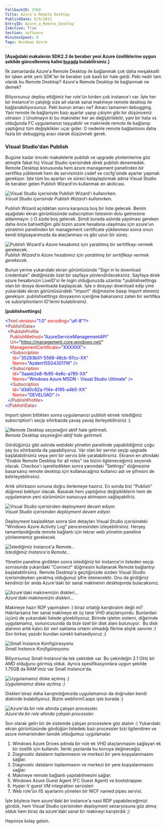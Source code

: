 ```yaml
---
FallbackID: 2769
Title: Azure'a Remote Desktop
PublishDate: 8/5/2012
EntryID: Azure_a_Remote_Desktop
IsActive: True
Section: software
MinutesSpent: 0
Tags: Windows Azure
---
```

**[Aşağıdaki makalenin SDK2.2 ile beraber yeni Azure özelliklerine uygun
şekilde güncellenmiş halini
[burada](http://daron.yondem.com/tr/post/Azure_Remote_Desktop_SDK2_2)
bulabilirsiniz.]**

İlk zamanlarda Azure'a Remote Desktop ile bağlanmak çok daha meşakkatli
bir işken artık yeni SDK'ler ile beraber çok basit bir hale geldi. Peki
nedir tam olarak bu Remote Desktop? Azure'a Remote Desktop ile bağlanmak
ne demek?

Biliyorsunuz deploy ettiğimiz her role'ün birden çok instance'ı var.
İşte her bir instance'ın çalıştığı size ait olarak sanal makineye remote
desktop ile bağlanabiliyorsunuz. Peki bunun amacı ne? Amacı tamamen
debugging. Yani remote ile bağlaniyim bazı ayarlar yapıp çıkiyim gibi
bir düşünceniz olmasın :) Unutmayın ki bu makineler her an
değiştirilebilir, yani bir hata vs olduğunda FC uygulamanızı taşıyabilir
ve makinede remote ile bağlanıp yaptığınız tüm değişiklikler uçar gider.
O nedenle remote bağlantısını daha fazla bir debugging aracı olarak
düşünmek gerek.

### Visual Studio'dan Publish

Bugüne kadar önceki makalelerle publish ve upgrade yöntemlerine göz
atmıştık fakat hiç Visual Studio içerisindek direk publish denemedek.
Remote Desktop konusunda hem azure management panelinden bir sertifika
yüklemek hem de servisinizin csdef ve cscfg'sinde ayarlar yapmak
gerekiyor. İşte tüm bu ayarları ve süreci kolaylaştırmak adına Visual
Studio ile beraber gelen Publish Wizard'ını kullanmak en akıllıcası.

![Visual Studio içerisinde Publish Wizard'ı
kullanırken.](media/Azure_a_Remote_Desktop/publish.jpg)\
*Visual Studio içerisinde Publish Wizard'ı kullanırken.*

Publish Wizard açıldıktan sonra karşınıza boş bir liste gelecek. Benim
aşağıdaki ekran görüntüsünde subscription listesinin dolu gelmesine
aldanmayın :) O sizde boş gelecek. Şimdi burada aslında yapılması
gereken daha önce bahsettiğim gibi bizim azure hesabına ulaşılması için
azure'un yönetmin panelinden bir management certificate yüklenmesi sonra
onun kendi bilgisayarımızda da ataçlanması vs gibi uzun bir süreç.

![Publish Wizard'a Azure hesabımız için yaratılmış bir sertifikayı
vermek
gerekecek.](media/Azure_a_Remote_Desktop/publish2.jpg)\
*Publish Wizard'a Azure hesabımız için yaratılmış bir sertifikayı vermek
gerekecek.*

Bunun yerine yukarıdaki ekran görüntüsünde "Sign in to download
credentials" dediğinizde özel bir sayfaya yönlendirileceksiniz. Sayfaya
direk azure hesabınızın LiveID'si ile login olduğunuzda
uzantısı \*.publishsettings olan bir dosya downloada başlayacak. İşte o
dosyayı download edip yine yukarıdaki ekran görüntüsündeki "Import"
düğmesine basıp Import etmeniz gerekiyor. publishsettings dosyasının
içeriğine bakarsanız zaten bir sertifika ve subsriptionların ID'lerini
bulabilirsiniz.

**[publishsettings]**

<span style="color:blue;">\<?</span><span
style="color:#a31515;">xml</span><span style="color:blue;"> </span><span
style="color:red;">version</span><span
style="color:blue;">=</span>"<span style="color:blue;">1.0</span>"<span
style="color:blue;"> </span><span
style="color:red;">encoding</span><span
style="color:blue;">=</span>"<span
style="color:blue;">utf-8</span>"<span style="color:blue;">?\></span>\
 <span style="color:blue;">\<</span><span
style="color:#a31515;">PublishData</span><span
style="color:blue;">\></span>\
 <span style="color:blue;">  \<</span><span
style="color:#a31515;">PublishProfile</span>\
 <span style="color:blue;">    </span><span
style="color:red;">PublishMethod</span><span
style="color:blue;">=</span>"<span
style="color:blue;">AzureServiceManagementAPI</span>"\
 <span style="color:blue;">    </span><span
style="color:red;">Url</span><span style="color:blue;">=</span>"<span
style="color:blue;">https://management.core.windows.net/</span>"\
 <span style="color:blue;">    </span><span
style="color:red;">ManagementCertificate</span><span
style="color:blue;">=</span>"<span
style="color:blue;">XXXXXX</span>"<span style="color:blue;">\></span>\
 <span style="color:blue;">    \<</span><span
style="color:#a31515;">Subscription</span>\
 <span style="color:blue;">      </span><span
style="color:red;">Id</span><span style="color:blue;">=</span>"<span
style="color:blue;">35283b01-5568-48cb-97cc-XX</span>"\
 <span style="color:blue;">      </span><span
style="color:red;">Name</span><span style="color:blue;">=</span>"<span
style="color:blue;">Azdem155G43017W</span>"<span
style="color:blue;"> /\></span>\
 <span style="color:blue;">    \<</span><span
style="color:#a31515;">Subscription</span>\
 <span style="color:blue;">      </span><span
style="color:red;">Id</span><span style="color:blue;">=</span>"<span
style="color:blue;">3aaeb2e8-fb95-4e6c-a785-XX</span>"\
 <span style="color:blue;">      </span><span
style="color:red;">Name</span><span style="color:blue;">=</span>"<span
style="color:blue;">Windows Azure MSDN - Visual Studio Ultimate</span>"<span
style="color:blue;"> /\></span>\
 <span style="color:blue;">    \<</span><span
style="color:#a31515;">Subscription</span>\
 <span style="color:blue;">      </span><span
style="color:red;">Id</span><span style="color:blue;">=</span>"<span
style="color:blue;">d3d0c62a-f14e-4195-a4b5-XX</span>"\
 <span style="color:blue;">      </span><span
style="color:red;">Name</span><span style="color:blue;">=</span>"<span
style="color:blue;">DEVELOAD</span>"<span
style="color:blue;"> /\></span>\
 <span style="color:blue;">  \</</span><span
style="color:#a31515;">PublishProfile</span><span
style="color:blue;">\></span>\
 <span style="color:blue;">\</</span><span
style="color:#a31515;">PublishData</span><span
style="color:blue;">\></span>

Import işlemi bittikten sonra uygulamanızı publish etmek istediğiniz
subscription'ı seçip sihirbazda yavaş yavaş ilerleyebilirsiniz :)

![Remote Desktop seçeneğini aktif hale
getirmeli.](media/Azure_a_Remote_Desktop/publish3.jpg)\
*Remote Desktop seçeneğini aktif hale getirmeli.*

Gördüğünüz gibi aslında webdeki yönetim panelinde yapabildiğimiz çoğu
şey bu sihirbazda da yapabiliyoruz. Var olan bir servisi seçip upgrade
başlatabilirsiniz veya yeni bir servis bile yaratabilirsiniz. Ekranın en
altındaki "Enable Remote Desktop for all roles" ise bizim
ilgileneceğimiz seçenek olacak. Checbox'ı işaretledikten sonra yanındaki
"Settings" düğmesine basarsanız remote desktop için kullanacağınız
kullanıcı adı ve şifresini de belirleyebilirsiniz.

Artık sihirbazın sonuna doğru ilerlemeye hazırız. En sonda bizi
"Publish" düğmesi bekliyor olacak. Basarak hem yaptığımız
değişikliklerin hem de uygulamanın yeni sürümünün sunucuya atılmasını
sağlayabiliriz.

![Visual Studio içerisinden deployment devam
ediyor.](media/Azure_a_Remote_Desktop/publish4.jpg)\
*Visual Studio içerisinden deployment devam ediyor.*

Deployment başladıktan sonra tüm detayları Visual Studio içerisindeki
"Windows Azure Activity Log" penceresinden izleyebilirsiniz. Herşey
tamamlandığında remote bağlantı için tekrar web yönetim paneline
yönlenmemiz gerekecek.

![İstediğimiz Instance'a
Remote...](media/Azure_a_Remote_Desktop/publish5.jpg)\
*İstediğimiz Instance'a Remote...*

Yönetim paneline girdikten sonra istediğiniz bir Instance'ın listeden
seçip sonrasında yukarıdaki "Connect" düğmesini kullanarak Remote
bağlantıyı başlatabilirsiniz. Remote Desktop'a geçtiğinizde sizden
Visual Studio içerisindeyken yaratmış olduğunuz şifre istenecektir. Onu
da girdiğiniz kendinizi bir anda Azure'daki bir sanal makinenin
desktopında bulacaksınız.

![Azure'daki makinemizin
diskleri...](media/Azure_a_Remote_Desktop/publish6.jpg)\
*Azure'daki makinemizin diskleri...*

Makineye hazır RDP yapmışken :) biraz ortalığı karıştıralım değil mi?
Hatırlarsanız her sanal makineye ek üç tane VHD ataçlanıyordu. Bunlardan
üçünü de yukarıdaki listede görebiliyoruz. Birinde işletim sistemi,
diğerinde uygulamamız, sonuncusunda da bize özel bir disk alanı
bulunuyor.  Bu disk alanının artık kalıcı bir veri saklama ortamı
olmadığı fikrine alıştık sanırım :) Son birkaç yazıdır bundan sürekli
bahsediyoruz ;)

![Small Instance
Konfigürasyonu](media/Azure_a_Remote_Desktop/publish7.jpg)\
*Small Instance Konfigürasyonu*

Biliyorsunuz Small Instance'da tek çekirdek var. Bu çekirdeğin 2.1 GHz
bir AMD olduğunu görmüş olduk. Ayrıca spesifikasyonlara uygun şekilde
1.75GB da RAM'imiz var Small Instance'da.

![Uygulamamız diske açılmış
:)](media/Azure_a_Remote_Desktop/publish8.jpg)\
*Uygulamamız diske açılmış :)*

Diskleri biraz daha karıştırdığımızda uygulamamızı da doğrudan kendi
diskinde bulabiliyoruz. Bizim webform1.aspx işte burada :)

![Azure'da bir role altında çalışan
processler.](media/Azure_a_Remote_Desktop/remote.png)\
*Azure'da bir role altında çalışan processler.*

Son olarak gelin bir de sistemde çalışan processlere göz atalım :)
Yukarıdaki ekran görüntüsünde gördüğün listedeki bazı processler bizi
ilgilendiren ve azure mimarisinden tanıdık olduğumuz uygulamalar.

1.  Windows Azure Drives adında bir role ek VHD ataçlanmasını sağlayan
    ek bir özellik için kullanılır. İleriki yazılarda bu konuya
    değineceğiz.
2.  Diagnostic dataların toplanmasını ve merkezi bir yere kopyalanmasını
    sağlar.
3.  Diagnostic dataların toplanmasını ve merkezi bir yere kopyalanmasını
    sağlar.
4.  Makineye remote bağlantı yapılabilmesini sağlar.
5.  Windows Azure Guest Agent (FC Guest Agent) ve bootstrapper.
6.  Hyper-V guest VM integration servisleri
7.  Web role'ün IIS ayarlarını yöneten bir WCF named pipes servisi.

İşte böylece hem azure'daki bir instance'a nasıl RDP yapabileceğimizi
gördük, hem Visual Studio içerisinden deployment senaryosuna göz atmış
olduk hem biraz da azure'daki sanal bir makineyi karıştırdık ;)

Hepinize kolay gelsin.


